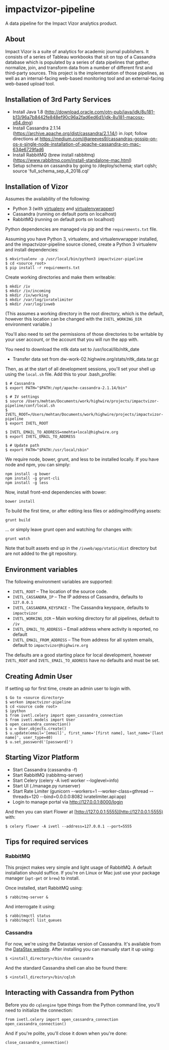 impactvizor-pipeline
====================

A data pipeline for the Impact Vizor analytics product.

About
-----

Impact Vizor is a suite of analytics for academic journal publishers. It consists of a series of Tableau workbooks that
sit on top of a Cassandra database which is populated by a series of data pipelines that gather, normalize, join, and
transform data from a number of different first and third-party sources. This project is the implementation of those
pipelines, as well as an internal-facing web-based monitoring tool and an external-facing web-based upload tool.


Installation of 3rd Party Services
----------------------------------

- Install Java 1.8 (http://download.oracle.com/otn-pub/java/jdk/8u181-b13/96a7b8442fe848ef90c96a2fad6ed6d1/jdk-8u181-macosx-x64.dmg)
- Install Cassandra 2.1.14 (https://archive.apache.org/dist/cassandra/2.1.14/) in /opt; follow directions at https://medium.com/@areeves9/cassandras-gossip-on-os-x-single-node-installation-of-apache-cassandra-on-mac-634e6729fad6
- Install RabbitMQ (brew install rabbitmq) (https://www.rabbitmq.com/install-standalone-mac.html)
- Setup schema on cassandra by going to <source code>/deploy/schema; start cqlsh; source 'full_schema_sep_4_2018.cql'

Installation of Vizor
---------------------

Assumes the availability of the following:

* Python 3 (with [virtualenv](https://virtualenv.pypa.io) and [virtualenvwrapper](http://virtualenvwrapper.readthedocs.org))
* Cassandra (running on default ports on localhost)
* RabbitMQ (running on default ports on localhost)

Python dependencies are managed via pip and the `requirements.txt` file.

Assuming you have Python 3, virtualenv, and virtualenvwrapper installed, and the impactvizor-pipeline source cloned,
create a Python 3 virtualenv and install dependencies:

	$ mkvirtualenv -p /usr/local/bin/python3 impactvizor-pipeline	
    $ cd <source_root>
	$ pip install -r requirements.txt

Create working directories and make them writeable:

    $ mkdir /iv
    $ mkdir /iv/incoming
    $ mkdir /iv/working
    $ mkdir /var/log/ivratelimiter
    $ mkdir /var/log/ivweb

(This assumes a working directory in the root directory, which is the default, however this location can be changed with
the `IVETL_WORKING_DIR` environment variable.)

You'll also need to set the permissions of those directories to be writable by your user account, or the account that
you will run the app with.

You need to download the ntlk data set to /usr/local/lib/nltk_date
- Transfer data set from dw-work-02.highwire.org/stats/nltk_data.tar.gz

Then, as at the start of all development sessions, you'll set your shell up using the `local.sh` file.
Add this to your .bash_profile:

    $ # Cassandra
    $ export PATH="$PATH:/opt/apache-cassandra-2.1.14/bin"

    $ # IV settings
    $ source /Users/mehtan/Documents/work/highwire/projects/impactvizor-pipeline/conf/local.sh
    $ IVETL_ROOT=/Users/mehtan/Documents/work/highwire/projects/impactvizor-pipeline
    $ export IVETL_ROOT

    $ IVETL_EMAIL_TO_ADDRESS=nmehta+local@highwire.org
    $ export IVETL_EMAIL_TO_ADDRESS

    $ # Update path
    $ export PATH="$PATH:/usr/local/sbin"


We require node, bower, grunt, and less to be installed locally. If you have node and npm, you can simply:

    npm install -g bower
    npm install -g grunt-cli
    npm install -g less

Now, install front-end dependencies with bower:

    bower install

To build the first time, or after editing less files or adding/modifying assets:

    grunt build

... or simply leave grunt open and watching for changes with:

    grunt watch

Note that built assets end up in the `/ivweb/app/static/dist` directory but are not added to the git repository.


Environment variables
---------------------

The following environment variables are supported:

* `IVETL_ROOT` – The location of the source code.
* `IVETL_CASSANDRA_IP` – The IP address of Cassandra, defaults to `127.0.0.1`
* `IVETL_CASSANDRA_KEYSPACE` - The Cassandra keyspace, defaults to `impactvizor`
* `IVETL_WORKING_DIR` – Main working directory for all pipelines, default to `/iv`
* `IVETL_EMAIL_TO_ADDRESS` – Email address where activity is reported, no default
* `IVETL_EMAIL_FROM_ADDRESS` – The from address for all system emails, default to `impactvizor@highwire.org`

The defaults are a good starting place for local development, however `IVETL_ROOT` and `IVETL_EMAIL_TO_ADDRESS` have no
defaults and must be set.


Creating Admin User
-------------------
If setting up for first time, create an admin user to login with.

    $ Go to <source directory>
    $ workon impactvizor-pipeline
    $ cd <source code root>
    $ ipython
    $ from ivetl.celery import open_cassandra_connection
    $ from ivetl.models import User
    $ open_cassandra_connection()
    $ u = User.objects.create()
    $ u.update(email='[email]', first_name='[first name], last_name='[last name]', user_type=40)
    $ u.set_password('[password]')

Starting Vizor Platform
-----------------------

- Start Cassandra (cassandra -f)
- Start RabbitMQ (rabbitmq-server)
- Start Celery (celery -A ivetl worker --loglevel=info)
- Start UI (./manage.py runserver)
- Start Rate Limiter (gunicorn --workers=1 --worker-class=gthread --threads=120 --bind=0.0.0.0:8082 ivratelimiter.api:app)
- Login to manage portal via http://127.0.0.1:8000/login

And then you can start Flower at [http://127.0.0.1:5555](http://127.0.0.1:5555) with:

    $ celery flower -A ivetl --address=127.0.0.1 --port=5555


Tips for required services
--------------------------

### RabbitMQ

This project makes very simple and light usage of RabbitMQ. A default installation should suffice. If you're on Linux or
Mac just use your package manager (`apt-get` or `brew`) to install.

Once installed, start RabbitMQ using:

    $ rabbitmq-server &

And interrogate it using:

    $ rabbitmqctl status
    $ rabbitmqctl list_queues

### Cassandra

For now, we're using the Datastax version of Cassandra. It's available from the
[DataStax website](https://academy.datastax.com/downloads). After installing you can manually start it up using:

    $ <install_directory>/bin/dse cassandra

And the standard Cassandra shell can also be found there:

    $ <install_directory>/bin/cqlsh

Interacting with Cassandra from Python
--------------------------------------

Before you do `cqlengine` type things from the Python command line, you'll need to initialize the connection:

    from ivetl.celery import open_cassandra_connection
    open_cassandra_connection()

And if you're polite, you'll close it down when you're done:

    close_cassandra_connection()

